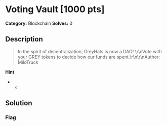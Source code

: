 # Voting Vault [1000 pts]

**Category:** Blockchain
**Solves:** 0

## Description
>In the spirit of decentralization, GreyHats is now a DAO! \r\nVote with your GREY tokens to decide how our funds are spent.\r\n\r\nAuthor: MiloTruck

**Hint**
* -

## Solution

### Flag

